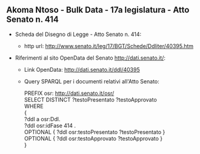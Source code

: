 ## Akoma Ntoso - Bulk Data - 17a legislatura - Atto Senato n. 414 ##

* Scheda del Disegno di Legge - Atto Senato n. 414:
	* http url: http://www.senato.it/leg/17/BGT/Schede/Ddliter/40395.htm

* Riferimenti al sito OpenData del Senato http://dati.senato.it/:
	* Link OpenData: http://dati.senato.it/ddl/40395
	* Query SPARQL per i documenti relativi all'Atto Senato:

        PREFIX osr: <http://dati.senato.it/osr/>  
		SELECT DISTINCT ?testoPresentato ?testoApprovato  
		WHERE  
		{  
		    ?ddl a osr:Ddl.  
		    ?ddl osr:idFase 414 .  
		    OPTIONAL { ?ddl osr:testoPresentato ?testoPresentato }  
		    OPTIONAL { ?ddl osr:testoApprovato ?testoApprovato }  
		}
		